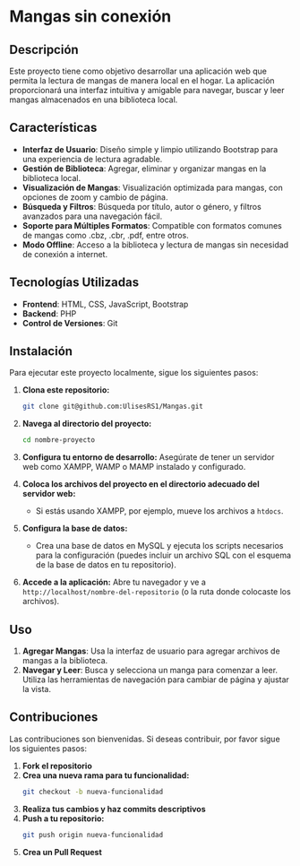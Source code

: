 # Mangas sin conexión

## Descripción

Este proyecto tiene como objetivo desarrollar una aplicación web que permita la lectura de mangas de manera local en el hogar. La aplicación proporcionará una interfaz intuitiva y amigable para navegar, buscar y leer mangas almacenados en una biblioteca local.

## Características

- **Interfaz de Usuario**: Diseño simple y limpio utilizando Bootstrap para una experiencia de lectura agradable.
- **Gestión de Biblioteca**: Agregar, eliminar y organizar mangas en la biblioteca local.
- **Visualización de Mangas**: Visualización optimizada para mangas, con opciones de zoom y cambio de página.
- **Búsqueda y Filtros**: Búsqueda por título, autor o género, y filtros avanzados para una navegación fácil.
- **Soporte para Múltiples Formatos**: Compatible con formatos comunes de mangas como .cbz, .cbr, .pdf, entre otros.
- **Modo Offline**: Acceso a la biblioteca y lectura de mangas sin necesidad de conexión a internet.

## Tecnologías Utilizadas

- **Frontend**: HTML, CSS, JavaScript, Bootstrap
- **Backend**: PHP
- **Control de Versiones**: Git

## Instalación

Para ejecutar este proyecto localmente, sigue los siguientes pasos:

1. **Clona este repositorio:**
    ```bash
    git clone git@github.com:UlisesRS1/Mangas.git
    ```
2. **Navega al directorio del proyecto:**
    ```bash
    cd nombre-proyecto
    ```
3. **Configura tu entorno de desarrollo:**
    Asegúrate de tener un servidor web como XAMPP, WAMP o MAMP instalado y configurado.

4. **Coloca los archivos del proyecto en el directorio adecuado del servidor web:**
    - Si estás usando XAMPP, por ejemplo, mueve los archivos a `htdocs`.

5. **Configura la base de datos:**
    - Crea una base de datos en MySQL y ejecuta los scripts necesarios para la configuración (puedes incluir un archivo SQL con el esquema de la base de datos en tu repositorio).

6. **Accede a la aplicación:**
    Abre tu navegador y ve a `http://localhost/nombre-del-repositorio` (o la ruta donde colocaste los archivos).

## Uso

1. **Agregar Mangas**: Usa la interfaz de usuario para agregar archivos de mangas a la biblioteca.
2. **Navegar y Leer**: Busca y selecciona un manga para comenzar a leer. Utiliza las herramientas de navegación para cambiar de página y ajustar la vista.

## Contribuciones

Las contribuciones son bienvenidas. Si deseas contribuir, por favor sigue los siguientes pasos:

1. **Fork el repositorio**
2. **Crea una nueva rama para tu funcionalidad:**
    ```bash
    git checkout -b nueva-funcionalidad
    ```
3. **Realiza tus cambios y haz commits descriptivos**
4. **Push a tu repositorio:**
    ```bash
    git push origin nueva-funcionalidad
    ```
5. **Crea un Pull Request**
